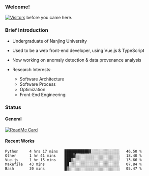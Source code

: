 ### Welcome!

[![Visitors](https://visitor-badge.laobi.icu/badge?page_id=HermitSun.HermitSun)]() before you came here.

### Brief Introduction

- Undergraduate of Nanjing University

- Used to be a web front-end developer, using Vue.js & TypeScript

- Now working on anomaly detection & data provenance analysis

- Research Interests: 
  - Software Architecture
  - Software Process
  - Optimization
  - Front-End Engineering

### Status

#### General

[![ReadMe Card](https://github-readme-stats.hermitsun.vercel.app/api?username=HermitSun&count_private=true&show_icons=true)]()

#### Recent Works

<!--START_SECTION:waka-->
```text
Python     4 hrs 17 mins   ███████████▓░░░░░░░░░░░░░   46.50 % 
Other      1 hr 41 mins    ████▓░░░░░░░░░░░░░░░░░░░░   18.40 % 
Vue.js     1 hr 15 mins    ███▒░░░░░░░░░░░░░░░░░░░░░   13.66 % 
Makefile   43 mins         ██░░░░░░░░░░░░░░░░░░░░░░░   07.84 % 
Bash       30 mins         █▒░░░░░░░░░░░░░░░░░░░░░░░   05.47 % 
```
<!--END_SECTION:waka-->
